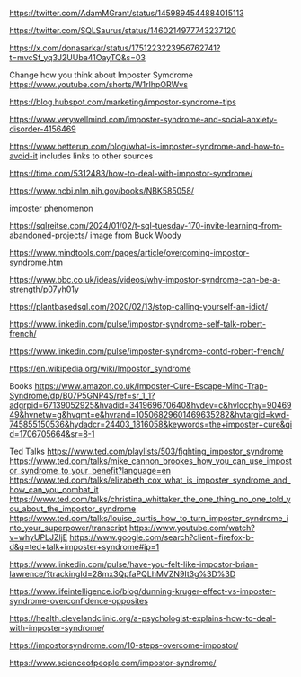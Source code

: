 https://twitter.com/AdamMGrant/status/1459894544884015113

https://twitter.com/SQLSaurus/status/1460214977743237120

https://x.com/donasarkar/status/1751223223956762741?t=mvcSf_yq3J2UUba41OayTQ&s=03

Change how you think about Imposter Symdrome
https://www.youtube.com/shorts/W1rIhpORWvs

https://blog.hubspot.com/marketing/impostor-syndrome-tips

https://www.verywellmind.com/imposter-syndrome-and-social-anxiety-disorder-4156469

https://www.betterup.com/blog/what-is-imposter-syndrome-and-how-to-avoid-it
includes links to other sources

https://time.com/5312483/how-to-deal-with-impostor-syndrome/

https://www.ncbi.nlm.nih.gov/books/NBK585058/

imposter phenomenon

https://sqlreitse.com/2024/01/02/t-sql-tuesday-170-invite-learning-from-abandoned-projects/
image from Buck Woody


https://www.mindtools.com/pages/article/overcoming-impostor-syndrome.htm

https://www.bbc.co.uk/ideas/videos/why-impostor-syndrome-can-be-a-strength/p07yh01y

https://plantbasedsql.com/2020/02/13/stop-calling-yourself-an-idiot/

https://www.linkedin.com/pulse/impostor-syndrome-self-talk-robert-french/

https://www.linkedin.com/pulse/imposter-syndrome-contd-robert-french/

https://en.wikipedia.org/wiki/Impostor_syndrome

Books 
https://www.amazon.co.uk/Imposter-Cure-Escape-Mind-Trap-Syndrome/dp/B07P5GNP4S/ref=sr_1_1?adgrpid=67139052925&hvadid=341969670640&hvdev=c&hvlocphy=9046949&hvnetw=g&hvqmt=e&hvrand=10506829601469635282&hvtargid=kwd-745855150536&hydadcr=24403_1816058&keywords=the+imposter+cure&qid=1706705664&sr=8-1

Ted Talks
https://www.ted.com/playlists/503/fighting_impostor_syndrome
https://www.ted.com/talks/mike_cannon_brookes_how_you_can_use_impostor_syndrome_to_your_benefit?language=en
https://www.ted.com/talks/elizabeth_cox_what_is_imposter_syndrome_and_how_can_you_combat_it
https://www.ted.com/talks/christina_whittaker_the_one_thing_no_one_told_you_about_the_impostor_syndrome
https://www.ted.com/talks/louise_curtis_how_to_turn_imposter_syndrome_into_your_superpower/transcript
https://www.youtube.com/watch?v=whyUPLJZljE
https://www.google.com/search?client=firefox-b-d&q=ted+talk+imposter+syndrome#ip=1

https://www.linkedin.com/pulse/have-you-felt-like-impostor-brian-lawrence/?trackingId=28mx3QpfaPQLhMVZN9It3g%3D%3D

https://www.lifeintelligence.io/blog/dunning-kruger-effect-vs-imposter-syndrome-overconfidence-opposites

https://health.clevelandclinic.org/a-psychologist-explains-how-to-deal-with-imposter-syndrome/

https://impostorsyndrome.com/10-steps-overcome-impostor/

https://www.scienceofpeople.com/impostor-syndrome/
